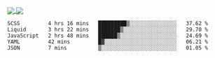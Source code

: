 <a href="https://www.mvuljevas.com">
    <img align="center" src="https://github-readme-stats.vercel.app/api?username=mvuljevas&show_icons=true&theme=dracula" />
</a>
<a href="https://www.mvuljevas.com">
    <img align="center" src="https://github-readme-stats.vercel.app/api/top-langs/?username=mvuljevas&theme=dracula&layout=compact" />
</a>

<br>

<!--START_SECTION:waka-->
```text
SCSS         4 hrs 16 mins   █████████▒░░░░░░░░░░░░░░░   37.62 % 
Liquid       3 hrs 22 mins   ███████▒░░░░░░░░░░░░░░░░░   29.70 % 
JavaScript   2 hrs 48 mins   ██████▒░░░░░░░░░░░░░░░░░░   24.69 % 
YAML         42 mins         █▓░░░░░░░░░░░░░░░░░░░░░░░   06.21 % 
JSON         7 mins          ▒░░░░░░░░░░░░░░░░░░░░░░░░   01.05 % 
```
<!--END_SECTION:waka-->
